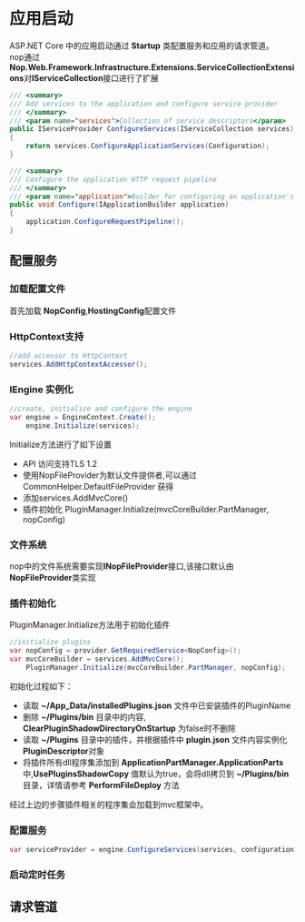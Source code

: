 # 应用启动
ASP.NET Core 中的应用启动通过 **Startup** 类配置服务和应用的请求管道。<br>
nop通过**Nop.Web.Framework.Infrastructure.Extensions.ServiceCollectionExtensions**对**IServiceCollection**接口进行了扩展
``` C#
/// <summary>
/// Add services to the application and configure service provider
/// </summary>
/// <param name="services">Collection of service descriptors</param>
public IServiceProvider ConfigureServices(IServiceCollection services)
{
    return services.ConfigureApplicationServices(Configuration);
}

/// <summary>
/// Configure the application HTTP request pipeline
/// </summary>
/// <param name="application">Builder for configuring an application's request pipeline</param>
public void Configure(IApplicationBuilder application)
{
    application.ConfigureRequestPipeline();
}
```
## 配置服务
### 加载配置文件  
首先加载 **NopConfig**,**HostingConfig**配置文件
### HttpContext支持  
``` C#
//add accessor to HttpContext
services.AddHttpContextAccessor();
```
### IEngine 实例化  
``` C#
//create, initialize and configure the engine
var engine = EngineContext.Create();
    engine.Initialize(services);
```
Initialize方法进行了如下设置
+ API 访问支持TLS 1.2
+ 使用NopFileProvider为默认文件提供者,可以通过CommonHelper.DefaultFileProvider 获得
+ 添加services.AddMvcCore()
+ 插件初始化 PluginManager.Initialize(mvcCoreBuilder.PartManager, nopConfig)
### 文件系统
nop中的文件系统需要实现**INopFileProvider**接口,该接口默认由**NopFileProvider**类实现
### 插件初始化  
PluginManager.Initialize方法用于初始化插件  
``` C#
//initialize plugins
var nopConfig = provider.GetRequiredService<NopConfig>();
var mvcCoreBuilder = services.AddMvcCore();
    PluginManager.Initialize(mvcCoreBuilder.PartManager, nopConfig);
```
初始化过程如下：

+ 读取 **~/App_Data/installedPlugins.json** 文件中已安装插件的PluginName  
+ 删除 **~/Plugins/bin** 目录中的内容, **ClearPluginShadowDirectoryOnStartup** 为false时不删除
+ 读取 **~/Plugins** 目录中的插件，并根据插件中 **plugin.json** 文件内容实例化 **PluginDescriptor**对象
+ 将插件所有dll程序集添加到 **ApplicationPartManager.ApplicationParts** 中,**UsePluginsShadowCopy** 值默认为true，会将dll拷贝到 **~/Plugins/bin** 目录，详情请参考 **PerformFileDeploy** 方法

经过上边的步骤插件相关的程序集会加载到mvc框架中。

### 配置服务
``` C#
var serviceProvider = engine.ConfigureServices(services, configuration);
```
### 启动定时任务
## 请求管道
